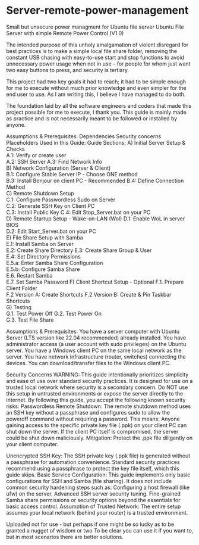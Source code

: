# Server-remote-power-management
Small but unsecure power managment for Ubuntu file server
Ubuntu File Server with simple Remote Power Control (V1.0)

The intended purpose of this unholy amalgamation of violent disregard for best practices is to make a simple local file share folder, removing the constant USB chasing 
with easy-to-use start and stop functions to avoid unnecessary power usage when not in use – for people for whom just want two easy buttons to press, and security is tertiary. 

This project had two key goals it had to reach; it had to be simple enough for me to execute without much prior knowledge and even simpler for the end user to use. 
As I am writing this, I believe I have managed to do both. 

The foundation laid by all the software engineers and coders that made this project possible for me to execute, 
I thank you. This guide is mainly made as practice and is not necessarily meant to be followed or installed by anyone.

Assumptions & Prerequisites:
Dependencies
Security concerns
Placeholders Used in this Guide:
Guide Sections:
A) Initial Server Setup & Checks	
A.1: Verify or create user	
A.2: SSH Server	
A.3: Find Network Info	
B) Network Configuration (Server & Client)	
B.1: Configure Stable Server IP  - Choose ONE method	
B.3: Install Bonjour on client PC - Recommended	
B.4: Define Connection Method	
C) Remote Shutdown Setup	
C.1: Configure Passwordless Sudo on Server	
C.2: Generate SSH Key on Client PC	
C.3: Install Public Key	
C.4: Edit Stop_Server.bat on your PC	
D) Remote Startup Setup - Wake-on-LAN (Wol)	
D.1: Enable WoL in server BIOS	
D.2: Edit Start_Server.bat on your PC	
E) File Share Setup with Samba	
E.1: Install Samba on Server	
E.2: Create Share Directory	
E.3: Create Share Group & User	
E.4: Set Directory Permissions	
E.5.a: Enter Samba Share Configuration	
E.5.b: Configure Samba Share	
E.6. Restart Samba	
E.7. Set Samba Password	
F) Client Shortcut Setup - Optional	
F.1. Prepare Client Folder	
F.2 Version A: Create Shortcuts	
F.2 Version B: Create & Pin Taskbar Shortcuts	
G) Testing	
G.1. Test Power Off	
G.2. Test Power On	
G.3. Test File Share	


Assumptions & Prerequisites:
You have a server computer with Ubuntu Server (LTS version like 22.04 recommended) already installed.
You have administrator access (a user account with sudo privileges) on the Ubuntu server.
You have a Windows client PC on the same local network as the server.
You have network infrastructure (router, switches) connecting the devices.
You can download/transfer files to the Windows client PC.


Security Concerns
WARNING: This guide intentionally prioritizes simplicity and ease of use over standard security practices. It is designed for use on a trusted local network where security is a secondary concern. Do NOT use this setup in untrusted environments or expose the server directly to the internet.
By following this guide, you accept the following known security risks:
Passwordless Remote Shutdown: The remote shutdown method uses an SSH key without a passphrase and configures sudo to allow the poweroff command without requiring a password. This means: 
Anyone gaining access to the specific private key file (.ppk) on your client PC can shut down the server.
If the client PC itself is compromised, the server could be shut down maliciously.
Mitigation: Protect the .ppk file diligently on your client computer.

Unencrypted SSH Key: The SSH private key (.ppk file) is generated without a passphrase for automation convenience. Standard security practices recommend using a passphrase to protect the key file itself, which this guide skips.
Basic Service Configuration: This guide implements only basic configurations for SSH and Samba (file sharing). It does not include common security hardening steps such as: 
Configuring a host firewall (like ufw) on the server.
Advanced SSH server security tuning.
Fine-grained Samba share permissions or security options beyond the essentials for basic access control.
Assumption of Trusted Network: The entire setup assumes your local network (behind your router) is a trusted environment.

Uploaded not for use - but perhaps if one might be so lucky as to be granted a nugget of wisdom or two
To be clear you can use it if you want to, but in most scenarios there are better solutions.

